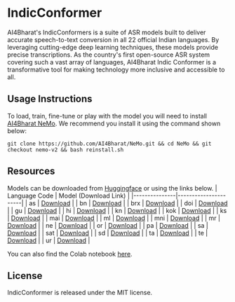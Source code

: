 # IndicConformer

AI4Bharat's IndicConformers is a suite of ASR models built to deliver accurate speech-to-text conversion in all 22 official Indian languages. By leveraging cutting-edge deep learning techniques, these models provide precise transcriptions. As the country's first open-source ASR system covering such a vast array of languages, AI4Bharat Indic Conformer is a transformative tool for making technology more inclusive and accessible to all.

## Usage Instructions
To load, train, fine-tune or play with the model you will need to install [AI4Bharat NeMo](https://github.com/AI4Bharat/NeMo). We recommend you install it using the command shown below:
```
git clone https://github.com/AI4Bharat/NeMo.git && cd NeMo && git checkout nemo-v2 && bash reinstall.sh
```

## Resources
Models can be downloaded from [Huggingface](https://huggingface.co/collections/ai4bharat/indicconformer-66d9e933a243cba4b679cb7f) or using the links below.
| Language Code | Model (Download Link)      |
|---------------|----------------------|
| as            | [Download](https://objectstore.e2enetworks.net/indic-asr-public/indicConformer/ai4b_indicConformer_as.nemo)        |
| bn            | [Download](https://objectstore.e2enetworks.net/indic-asr-public/indicConformer/ai4b_indicConformer_bn.nemo)        |
| brx            | [Download](https://objectstore.e2enetworks.net/indic-asr-public/indicConformer/ai4b_indicConformer_brx.nemo)        |
| doi            | [Download](https://objectstore.e2enetworks.net/indic-asr-public/indicConformer/ai4b_indicConformer_doi.nemo)        |
| gu            | [Download](https://objectstore.e2enetworks.net/indic-asr-public/indicConformer/ai4b_indicConformer_gu.nemo)        |
| hi            | [Download](https://objectstore.e2enetworks.net/indic-asr-public/indicConformer/ai4b_indicConformer_hi.nemo)        |
| kn            | [Download](https://objectstore.e2enetworks.net/indic-asr-public/indicConformer/ai4b_indicConformer_kn.nemo)        |
| kok            | [Download](https://objectstore.e2enetworks.net/indic-asr-public/indicConformer/ai4b_indicConformer_kok.nemo)        |
| ks            | [Download](https://objectstore.e2enetworks.net/indic-asr-public/indicConformer/ai4b_indicConformer_ks.nemo)        |
| mai            | [Download](https://objectstore.e2enetworks.net/indic-asr-public/indicConformer/ai4b_indicConformer_mai.nemo)        |
| ml            | [Download](https://objectstore.e2enetworks.net/indic-asr-public/indicConformer/ai4b_indicConformer_ml.nemo)        |
| mni            | [Download](https://objectstore.e2enetworks.net/indic-asr-public/indicConformer/ai4b_indicConformer_mni.nemo)        |
| mr            | [Download](https://objectstore.e2enetworks.net/indic-asr-public/indicConformer/ai4b_indicConformer_mr.nemo)        |
| ne            | [Download](https://objectstore.e2enetworks.net/indic-asr-public/indicConformer/ai4b_indicConformer_ne.nemo)        |
| or            | [Download](https://objectstore.e2enetworks.net/indic-asr-public/indicConformer/ai4b_indicConformer_or.nemo)        |
| pa            | [Download](https://objectstore.e2enetworks.net/indic-asr-public/indicConformer/ai4b_indicConformer_pa.nemo)        |
| sa            | [Download](https://objectstore.e2enetworks.net/indic-asr-public/indicConformer/ai4b_indicConformer_sa.nemo)        |
| sat            | [Download](https://objectstore.e2enetworks.net/indic-asr-public/indicConformer/ai4b_indicConformer_sat.nemo)        |
| sd            | [Download](https://objectstore.e2enetworks.net/indic-asr-public/indicConformer/ai4b_indicConformer_sd.nemo)        |
| ta            | [Download](https://objectstore.e2enetworks.net/indic-asr-public/indicConformer/ai4b_indicConformer_ta.nemo)        |
| te            | [Download](https://objectstore.e2enetworks.net/indic-asr-public/indicConformer/ai4b_indicConformer_te.nemo)        |
| ur            | [Download](https://objectstore.e2enetworks.net/indic-asr-public/indicConformer/ai4b_indicConformer_ur.nemo)        |

You can also find the Colab notebook [here](https://colab.research.google.com/drive/1ZQJEhYgLKS72_V4LvNmsyU2zF9pICRvE).

## License
IndicConformer is released under the MIT license.
